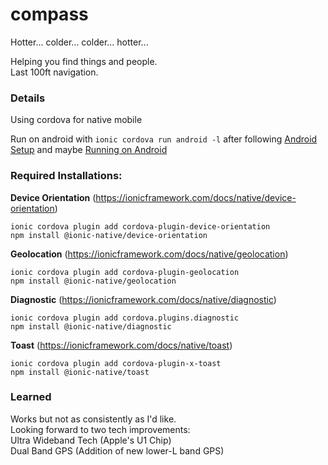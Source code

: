 # compass

Hotter... colder... colder... hotter...

Helping you find things and people.  
Last 100ft navigation.

### Details

Using cordova for native mobile

Run on android with `ionic cordova run android -l` after following
[Android Setup](https://ionicframework.com/docs/installation/android)
and maybe [Running on Android](https://ionicframework.com/docs/building/android)

### Required Installations:

**Device Orientation**
(https://ionicframework.com/docs/native/device-orientation)

```
ionic cordova plugin add cordova-plugin-device-orientation
npm install @ionic-native/device-orientation
```

**Geolocation**
(https://ionicframework.com/docs/native/geolocation)

```
ionic cordova plugin add cordova-plugin-geolocation
npm install @ionic-native/geolocation
```

**Diagnostic**
(https://ionicframework.com/docs/native/diagnostic)

```
ionic cordova plugin add cordova.plugins.diagnostic
npm install @ionic-native/diagnostic
```

**Toast**
(https://ionicframework.com/docs/native/toast)

```
ionic cordova plugin add cordova-plugin-x-toast
npm install @ionic-native/toast
```

### Learned

Works but not as consistently as I'd like.  
Looking forward to two tech improvements:  
Ultra Wideband Tech (Apple's U1 Chip)  
Dual Band GPS (Addition of new lower-L band GPS)  

